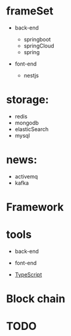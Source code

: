 # frameSet
- back-end
    - springboot
    - springCloud
    - spring

- font-end
    - nestjs

# storage:
- redis
- mongodb
- elasticSearch
- mysql

# news:
- activemq
- kafka

# Framework

# tools
- back-end

- font-end
- [TypeScript]()

# Block chain

# TODO

